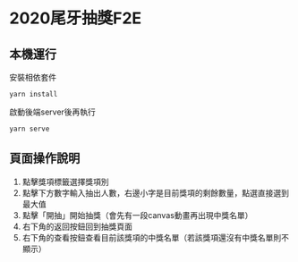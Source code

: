 # 2020尾牙抽獎F2E
## 本機運行

安裝相依套件
```
yarn install
```

啟動後端server後再執行
```
yarn serve
```

## 頁面操作說明

1. 點擊獎項標籤選擇獎項別
2. 點擊下方數字輸入抽出人數，右邊小字是目前獎項的剩餘數量，點選直接選到最大值
3. 點擊「開抽」開始抽獎（會先有一段canvas動畫再出現中獎名單）
4. 右下角的返回按鈕回到抽獎頁面
5. 右下角的查看按鈕查看目前該獎項的中獎名單（若該獎項還沒有中獎名單則不顯示）